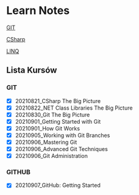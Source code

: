 # Learn Notes

[GIT](/Git/README.MD)

[CSharp]()

[LINQ]()
## Lista Kursów
### GIT

- [x] 20210821_CSharp The Big Picture
- [x] 20210822_NET Class Libraries The Big Picture
- [x] 20210830_Git The Big Picture
- [x] 20210901_Getting Started with Git
- [x] 20210901_How Git Works
- [x] 20210905_Working with Git Branches
- [x] 20210906_Mastering Git
- [x] 20210906_Advanced Git Techniques
- [x] 20210906_Git Administration
### GITHUB
- [x] 20210907_GitHub: Getting Started
